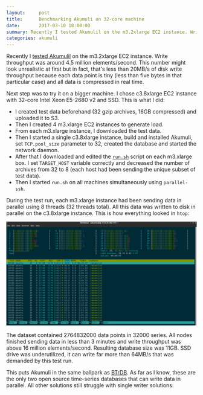 ```yaml
---
layout:     post
title:      Benchmarking Akumuli on 32-core machine
date:       2017-03-10 18:00:00
summary: Recently I tested Akumulil on the m3.2xlarge EC2 instance. Write throughput was ...
categories: akumuli
---
```


Recently I [tested Akumulil](http://akumuli.org/akumuli/2017/02/13/benchmark/) on the m3.2xlarge EC2 instance. Write throughput was around 4.5 million elements/second. This number might look unrealistic at first but in fact, that's less than 20MB/s of disk write throughput because each data point is tiny (less than five bytes in that particular case) and all data is compressed in real time.

Next step was to try it on a bigger machine. I chose c3.8xlarge EC2 instance with 32-core Intel Xeon E5-2680 v2 and SSD. This is what I did:

- I created test data beforehand (32 gzip archives, 16GB compressed) and uploaded it to S3.
- Then I created 4 m3.xlarge EC2 instances to generate load.
- From each m3.xlarge instance, I downloaded the test data.
- Then I started a single c3.8xlarge instance, build and installed Akumuli, set `TCP.pool_size` parameter to 32, created the database and started the network daemon.
- After that I downloaded and edited the [`run.sh`](https://github.com/akumuli/test_input_generator/blob/master/run.sh) script on each m3.xlarge box. I set `TARGET_HOST` variable correctly and decreased the number of archives from 32 to 8 (each host had been sending the unique subset of test data).
- Then I started `run.sh` on all machines simultaneously using `parallel-ssh`.

During the test run, each m3.xlarge instance had been sending data in parallel using 8 threads (32 threads total).  All this data was written to disk in parallel on the c3.8xlarge instance. This is how everything looked in `htop`:

![c3.8xlarge htop](/images/32corerun.png)

The dataset contained 2764832000 data points in 32000 series.
All nodes finished sending data in less than 3 minutes and write throughput was above 16 million elements/second. Resulting database size was 11GB. SSD drive was underutilized, it can write far more than 64MB/s that was demanded by this test run.

This puts Akumuli in the same ballpark as [BTrDB](http://btrdb.io/). As far as I know, these are the only two open source time-series databases that can write data in parallel. All other solutions still struggle with single writer solutions.
